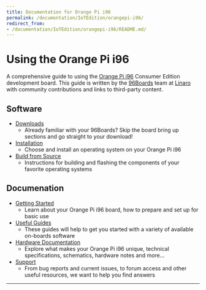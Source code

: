 ```yaml
---
title: Documentation for Orange Pi i96
permalink: /documentation/IoTEdition/orangepi-i96/
redirect_from:
- /documentation/IoTEdition/orangepi-i96/README.md/
---
```

# Using the Orange Pi i96

A comprehensive guide to using the [Orange Pi i96](https://www.96boards.org/product/orangepi-i96/) Consumer Edition development board. This guide is written by the [96Boards](https://www.96boards.org) team at [Linaro](http://www.linaro.org) with community contributions and links to third-party content.

## Software

- [Downloads](downloads/)
   - Already familiar with your 96Boards? Skip the board bring up sections and go straight to your download!
- [Installation](installation/)
   - Choose and install an operating system on your Orange Pi i96
- [Build from Source](build/)
   - Instructions for building and flashing the components of your favorite operating systems

## Documenation

- [Getting Started](getting-started/)
   - Learn about your Orange Pi i96 board, how to prepare and set up for basic use
- [Useful Guides](guides/)
   - These guides will help to get you started with a variety of available on-boards software
- [Hardware Documentation](hardware-docs/)
   - Explore what makes your Orange Pi i96 unique, technical specifications, schematics, hardware notes and more...
- [Support](support/)
   - From bug reports and current issues, to forum access and other useful resources, we want to help you find answers

***
